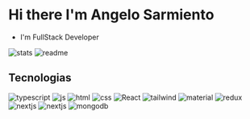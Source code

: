 # Hi there I'm Angelo Sarmiento

- I'm FullStack Developer

<img src="https://github-readme-stats.vercel.app/api?username=LifeAsDev&theme=blue-green" alt="stats"  />

<img src="https://github-readme-stats.vercel.app/api/top-langs/?username=LifeAsDev&theme=blue-green" alt="readme"  />

<h2>
Tecnologias
</h2>
 <img src="https://img.shields.io/badge/TypeScript-007ACC?style=for-the-badge&logo=typescript&logoColor=white" alt="typescript"  />
 <img src="https://img.shields.io/badge/JavaScript-323330?style=for-the-badge&logo=javascript&logoColor=F7DF1E" alt="js"  />
  <img src="https://img.shields.io/badge/HTML5-E34F26?style=for-the-badge&logo=html5&logoColor=white" alt="html"  />
 <img src="https://img.shields.io/badge/CSS3-1572B6?style=for-the-badge&logo=css3&logoColor=white" alt="css"  />
 <img src="https://img.shields.io/badge/React-20232A?style=for-the-badge&logo=react&logoColor=61DAFB" alt="React"  />
 <img src="https://img.shields.io/badge/Tailwind_CSS-38B2AC?style=for-the-badge&logo=tailwind-css&logoColor=white" alt="tailwind"  />
 <img src="https://img.shields.io/badge/Material--UI-0081CB?style=for-the-badge&logo=material-ui&logoColor=white" alt="material"  />
 <img src="https://img.shields.io/badge/Redux-593D88?style=for-the-badge&logo=redux&logoColor=white" alt="redux"  />
 <img src="https://img.shields.io/badge/-Nextjs-000000?style=for-the-badge&logo=nextdotjs" alt="nextjs"/>
 <img src="https://img.shields.io/badge/-Nextjs-000000?style=for-the-badge&logo=nextdotjs" alt="nextjs"/>
 <img src="https://img.shields.io/badge/Express.js-404D59?style=for-the-badge" alt="mongodb"/>
 
 
 <h2>
